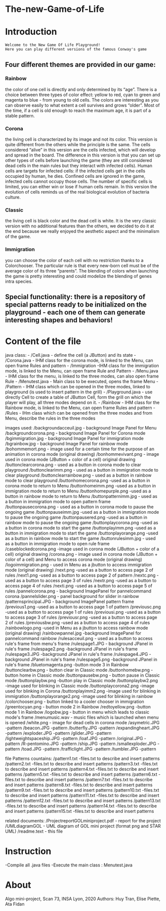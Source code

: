# The-new-Game-of-Life

# Introduction

	Welcome to the New Game Of Life Playground!
	Here you can play different versions of the famous Conway's game

## Four different themes are provided in our game: 
### Rainbow 
the color of one cell is directly and only determined by its “age”. There is a choice between three types of color effect: yellow to red, cyan to green and magenta to blue - from young to old cells. The colors are interesting as you can observe easily to what extent a cell survives and grows “older”. Most of the time, if a cell is old enough to reach the maximum age, it is part of a stable pattern.
### Corona
the living cell is characterized by its image and not its color. This version is quite different from the others while the principle is the same. The cells considered “alive” in this version are the cells infected, which will develop and spread in the board. The difference in this version is that you can set up other types of cells before launching the game (they are still considered dead cells in the main rules but they interact with infected cells). Human cells are targets for infected cells: if the infected cells get in the cells occupied by human, he dies. Confined cells are ignored in the game, infected cells cannot occupy those cells. The number of specific cells is limited, you can either win or lose if human cells remain. In this version the evolution of cells reminds us of the real biological evolution of bacteria culture. 
### Classic
the living cell is black color and the dead cell is white. It is the very classic version with no additional features than the others, we decided to do it at the end because we really enjoyed the aesthetic aspect and the minimalism of the game.
### Immigration
you can choose the color of each cell with no restriction thanks to a Colorchooser. The particular rule is that every new-born cell must be of the average color of its three “parents”. The blending of colors when launching the game is pretty interesting and could modelize the blending of genes intra species.

## Special functionality: there is a repository of special patterns ready to be initialized on the playground - each one of them can generate interesting shapes and behaviors!

# Content of the file
	
java class:	
	- /Cell.java - define the cell (a JButton) and its state
	- /Corona.java - IHM class for the corona mode, is linked to the Menu, can open frame Rules and pattern
	- /Immigration -IHM class for the immigration mode, is linked to the Menu, can open frame Rule and Pattern
	- /Menu.java - IHM class for the menu, is linked to the three modes, can also open frame Rule
	- /Menutest.java - Main class to be executed, opens the frame Menu
	- /Pattern - IHM class which can be opened in the three modes, linked to playground (is used to insert pattern in the grill)
	- /Playground.java - use directly Cell to create a table of JButton Cell, form the grill on which the player will play, all three modes depend on it.
	- /Rainbow - IHM class for the Rainbow mode, is linked to the Menu, can open frame Rules and pattern
	- /Rules - IHm class which can be opened from the three modes and from Menu, describe the rules in the three modes

images used:
	/backgroundacceuil.jpg - background Image Panel for Menu
	/backgroundcorona.png - background Image Panel for Corona mode 
	/bgimmigration.jpg - background Image Panel for immigration mode
	/bgrainbow.jpg - background Image Panel for rainbow mode
	/bohommemort.png - image used for a certain time for the purpose of an animation in corona mode (original drawing)
	/bonhommevivant.png - image used in corona mode (JButton + color of a cell) original drawing
	/buttonclearcorona.png - used as a button in corona mode to clear playground 
	/buttonclearimm.png - used as a button in immigration mode to clear playground 
	/buttonclearrainbow.png - used as a button in rainbow mode to clear playground 
	/buttonhomecorona.png -used as a button in corona mode to return to Menu
	/buttonhomeimm.png -used as a button in immigration mode to return to Menu
	/buttonhomepurple.png -used as a button in rainbow mode to return to Menu
	/buttonpatternimm.jpg - used as a button in immigration mode to open pattern frame
	/buttonpausecorona.png - used as a button in corona mode to pause the ongoing game
	/buttonpauseimm.jpg -used as a button in immigration mode to pause the ongoing game
	/buttonpausered.png -used as a button in rainbow mode to pause the ongoing game
	/buttonplaycorona.png -used as a button in corona mode to start the game
	/buttonplayimm.png -used as a button in immigration mode to start the game
	/buttonplayorange.png -used as a button in rainbow mode to start the game
	/buttonrulesimm.jpg - used as a button in immigration mode to open rule frame
	/caseblockedcorona.png -image used in corona mode (JButton + color of a cell) original drawing
	/corona.png - image used in corona mode (JButton + color of a cell) and Menu to access corona mode (original drawing)
	/logoimmigration.png - used in Menu as a jbutton to access immigration mode (original drawing)
	/next.png -used as a button to access page 2 of rules
	/next1.png -used as a button to access page 2 of pattern
	/nextc.png -used as a button to access page 3 of rules
	/nextr.png -used as a button to access page 4 of rules
	/nexti.png -used as a button to access page 5 of rules
	/pannelcorona.png - background ImagePanel for pannelcommand corona
	/pannelslider.png - panel background for slider in rainbow 
	/patternsprincipal.JPG - background ImagePanel pattern frame 
	/previous1.png -used as a button to access page 1 of pattern
	/previousc.png -used as a button to access page 1 of rules
	/previousi.png -used as a button to access page 3 of rules
	/previousr.png -used as a button to access page 2 of rules
	/previousbw.png -used as a button to access page 4 of rules
	/rainbowlogo.png -used in Menu as a jbutton to access rainbow mode (original drawing)
	/rainbowpannel.jpg -background ImagePanel for pannelcommand rainbow
	/rulesacceuil.png - used as a button to access rule's frame from menu's frame
	/rulespage1.JPG - background JPanel in rule's frame
	/rulespage2.png -background JPanel in rule's frame
	/rulespage3.JPG -background JPanel in rule's frame
	/rulespage4.JPG -background JPanel in rule's frame
	/rulespage5.png -background JPanel in rule's frame
	/bluetomagenta.png -button mode 3 in Rainbow
	/buttonclearbw.png - button clear in Classic mode
	/buttonhomebw.png - button home in Classic mode
	/buttonpausebw.png - button pause in Classic mode
	/buttonplaybw.png -button play in Classic mode
	/buttonplaybw2.png -image used for blinking in Classic mode
	/buttonplaycorona2.png -image used for blinking in Corona
	/buttonplayimm2.png -image used for blinking in immigration
	/buttonplayorange2.png -image used for blinking in rainbow
	/colorchooser.png - button linked to a cooler chooser in immigration
	/greentocyan.png - button mode 2 in Rainbow
	/redtoyellow.png -button mode 1 in Rainbow
	/logobw.jpg - button in menu which leads to classic mode's frame
	/menumusic.wav - music files which is launched when menu is opened
	/white.png - image for dead cells in corona mode
	/asymetric.JPG -pattern
	/beacon.JPG -pattern
	/butterfly.JPG -pattern
	/expandingheart.JPG -pattern
	/exploder.JPG -pattern
	/glider.JPG -pattern
	/lightweightspaceship.JPG -pattern
	/loaf.JPG -pattern
	/original.JPG -pattern
	/R-pentomino.JPG -pattern
	/ship.JPG -pattern
	/smallexploder.JPG -pattern
	/toad.JPG -pattern
	/trafficlight.JPG -pattern
	/tumbler.JPG -pattern
	
file Patterns countains:
	/pattern1.txt -files.txt to describe and insert patterns
	/pattern2.txt -files.txt to describe and insert patterns
	/pattern3.txt -files.txt to describe and insert patterns
	/pattern4.txt -files.txt to describe and insert patterns
	/pattern5.txt -files.txt to describe and insert patterns
	/pattern6.txt -files.txt to describe and insert patterns
	/pattern7.txt -files.txt to describe and insert patterns
	/pattern8.txt -files.txt to describe and insert patterns
	/pattern9.txt -files.txt to describe and insert patterns
	/pattern10.txt -files.txt to describe and insert patterns
	/pattern11.txt -files.txt to describe and insert patterns
	/pattern12.txt -files.txt to describe and insert patterns
	/pattern13.txt -files.txt to describe and insert patterns
	/pattern14.txt -files.txt to describe and insert patterns
	/pattern15.txt -files.txt to describe and insert patterns


related documents:
	/ProjectreportGOLminiproject.pdf - report for the project
	/UMLdiagramGOL - UML diagram of GOL mini project (format png and STAR UML)
	/readme.text - this file

# Instruction 

-Compile all .java files 
-Execute the main class : Menutest.java

# About 

Algo mini-project, Scan 73, INSA Lyon, 2020
Authors: Huy Tran, Elise Piette, Ata Fidan


